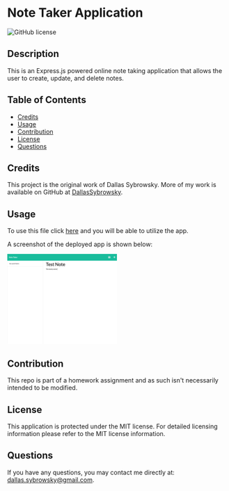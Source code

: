 
# Note Taker Application
![GitHub license](https://img.shields.io/badge/license-MIT-blue.svg)

## Description

This is an Express.js powered online note taking application that allows the user to create, update, and delete notes.

## Table of Contents

- [Credits](#credits)
- [Usage](#usage)
- [Contribution](#contribution)
- [License](#license)
- [Questions](#questions)



## Credits

This project is the original work of Dallas Sybrowsky. More of my work is available on GitHub at [DallasSybrowsky](https://github.com/DallasSybrowsky).

## Usage

To use this file click [here](https://arcane-journey-63618.herokuapp.com/) and you will be able to utilize the app.

A screenshot of the deployed app is shown below:

<img width="50%" src="./Assets/Screenshot.png" alt="Deployed app screenshot">


## Contribution

This repo is part of a homework assignment and as such isn't necessarily intended to be modified.

## License

This application is protected under the MIT license. For detailed licensing information please refer to the MIT license information.

## Questions

If you have any questions, you may contact me directly at: dallas.sybrowsky@gmail.com.